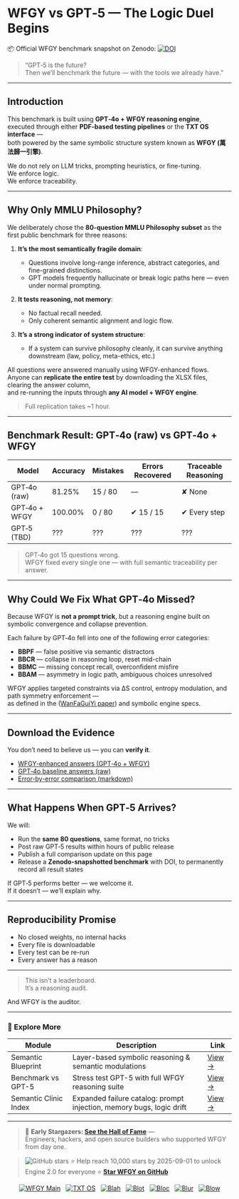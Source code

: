 # WFGY vs GPT‑5  — The Logic Duel Begins

📦 Official WFGY benchmark snapshot on Zenodo: [![DOI](https://zenodo.org/badge/996124831.svg)](https://doi.org/10.5281/zenodo.16635020)  



> “GPT‑5 is the future?  
Then we’ll benchmark the future — with the tools we already have.”

---

## Introduction

This benchmark is built using **GPT‑4o + WFGY reasoning engine**,  
executed through either **PDF-based testing pipelines** or the **TXT OS interface** —  
both powered by the same symbolic structure system known as **WFGY (萬法歸一引擎)**.

We do not rely on LLM tricks, prompting heuristics, or fine-tuning.  
We enforce logic.  
We enforce traceability.

---

## Why Only MMLU Philosophy?

We deliberately chose the **80-question MMLU Philosophy subset** as the first public benchmark for three reasons:

1. **It’s the most semantically fragile domain**:  
   - Questions involve long-range inference, abstract categories, and fine-grained distinctions.
   - GPT models frequently hallucinate or break logic paths here — even under normal prompting.

2. **It tests reasoning, not memory**:  
   - No factual recall needed.
   - Only coherent semantic alignment and logic flow.

3. **It’s a strong indicator of system structure**:  
   - If a system can survive philosophy cleanly, it can survive anything downstream (law, policy, meta-ethics, etc.)

All questions were answered manually using WFGY-enhanced flows.  
Anyone can **replicate the entire test** by downloading the XLSX files, clearing the answer column,  
and re-running the inputs through **any AI model + WFGY engine**.

> Full replication takes ~1 hour.

---

## Benchmark Result: GPT‑4o (raw) vs GPT‑4o + WFGY

| Model              | Accuracy  | Mistakes | Errors Recovered | Traceable Reasoning |
|--------------------|-----------|----------|------------------|---------------------|
| GPT‑4o (raw)       | 81.25%    | 15 / 80  | —                | ✘ None              |
| GPT‑4o + WFGY      | 100.00%   | 0 / 80   | ✔ 15 / 15        | ✔ Every step        |
| GPT‑5 (TBD)        | ???       | ???      | ???              | ???                 |

> GPT‑4o got 15 questions wrong.  
> WFGY fixed every single one — with full semantic traceability per answer.

---

## Why Could We Fix What GPT‑4o Missed?

Because WFGY is **not a prompt trick**, but a reasoning engine built on symbolic convergence and collapse prevention.

Each failure by GPT‑4o fell into one of the following error categories:

- **BBPF** — false positive via semantic distractors
- **BBCR** — collapse in reasoning loop, reset mid-chain
- **BBMC** — missing concept recall, overconfident misfire
- **BBAM** — asymmetry in logic path, ambiguous choices unresolved

WFGY applies targeted constraints via ΔS control, entropy modulation, and path symmetry enforcement —  
as defined in the ([WanFaGuiYi paper](https://zenodo.org/records/15630969))  and symbolic engine specs.

---

## Download the Evidence

You don’t need to believe us — you can **verify it**.

- [WFGY-enhanced answers (GPT‑4o + WFGY)](./philosophy_80_wfgy_gpt4o.xlsx)  
- [GPT‑4o baseline answers (raw)](./philosophy_80_gpt4o_raw.xlsx)  
- [Error-by-error comparison (markdown)](./philosophy_error_comparison.md)

---

## What Happens When GPT‑5 Arrives?

We will:

- Run the **same 80 questions**, same format, no tricks
- Post raw GPT‑5 results within hours of public release
- Publish a full comparison update on this page
- Release a **Zenodo-snapshotted benchmark** with DOI, to permanently record all result states

If GPT‑5 performs better — we welcome it.  
If it doesn’t — we’ll explain why.

---

## Reproducibility Promise

- No closed weights, no internal hacks  
- Every file is downloadable  
- Every test can be re-run  
- Every answer has a reason

---

> This isn’t a leaderboard.  
> It’s a reasoning audit.

And WFGY is the auditor.


---

### 🧭 Explore More

| Module                | Description                                              | Link     |
|-----------------------|----------------------------------------------------------|----------|
| Semantic Blueprint    | Layer-based symbolic reasoning & semantic modulations   | [View →](https://github.com/onestardao/WFGY/tree/main/SemanticBlueprint) |
| Benchmark vs GPT-5    | Stress test GPT-5 with full WFGY reasoning suite         | [View →](https://github.com/onestardao/WFGY/tree/main/benchmarks/benchmark-vs-gpt5) |
| Semantic Clinic Index | Expanded failure catalog: prompt injection, memory bugs, logic drift | [View →](./SemanticClinicIndex.md) |

---

> 👑 **Early Stargazers: [See the Hall of Fame](https://github.com/onestardao/WFGY/tree/main/stargazers)** —  
> Engineers, hackers, and open source builders who supported WFGY from day one.

> <img src="https://img.shields.io/github/stars/onestardao/WFGY?style=social" alt="GitHub stars"> ⭐ Help reach 10,000 stars by 2025-09-01 to unlock Engine 2.0 for everyone  ⭐ <strong><a href="https://github.com/onestardao/WFGY">Star WFGY on GitHub</a></strong>


<div align="center">

[![WFGY Main](https://img.shields.io/badge/WFGY-Main-red?style=flat-square)](https://github.com/onestardao/WFGY)
&nbsp;
[![TXT OS](https://img.shields.io/badge/TXT%20OS-Reasoning%20OS-orange?style=flat-square)](https://github.com/onestardao/WFGY/tree/main/OS)
&nbsp;
[![Blah](https://img.shields.io/badge/Blah-Semantic%20Embed-yellow?style=flat-square)](https://github.com/onestardao/WFGY/tree/main/OS/BlahBlahBlah)
&nbsp;
[![Blot](https://img.shields.io/badge/Blot-Persona%20Core-green?style=flat-square)](https://github.com/onestardao/WFGY/tree/main/OS/BlotBlotBlot)
&nbsp;
[![Bloc](https://img.shields.io/badge/Bloc-Reasoning%20Compiler-blue?style=flat-square)](https://github.com/onestardao/WFGY/tree/main/OS/BlocBlocBloc)
&nbsp;
[![Blur](https://img.shields.io/badge/Blur-Text2Image%20Engine-navy?style=flat-square)](https://github.com/onestardao/WFGY/tree/main/OS/BlurBlurBlur)
&nbsp;
[![Blow](https://img.shields.io/badge/Blow-Game%20Logic-purple?style=flat-square)](https://github.com/onestardao/WFGY/tree/main/OS/BlowBlowBlow)

</div>


